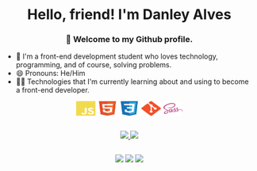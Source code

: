 
<div align="center">
  <h1>Hello, friend! I'm Danley Alves</h1>
  <h3>👋 Welcome to my Github profile.</h3>
</div>

- 🌱 I'm a front-end development student who loves technology, programming, and of course, solving problems.
- 😄 Pronouns: He/Him
- 👨‍💻 Technologies that I'm currently learning about and using to become a front-end developer.
</div>
<div style="display: inline_block" align="center">
  <img align="center" alt="dan-Js" height="30" width="40" src="https://raw.githubusercontent.com/devicons/devicon/master/icons/javascript/javascript-plain.svg">
  <img align="center" alt="dan-HTML" height="30" width="40" src="https://raw.githubusercontent.com/devicons/devicon/master/icons/html5/html5-original.svg">
  <img align="center" alt="dan-CSS" height="30" width="40" src="https://raw.githubusercontent.com/devicons/devicon/master/icons/css3/css3-original.svg">
  <img align="center" alt="dan-git" height="30" width="40" src="https://raw.githubusercontent.com/devicons/devicon/master/icons/git/git-original.svg">
  <img align="center" alt="dan-sass" height="30" width="40" src="https://raw.githubusercontent.com/devicons/devicon/master/icons/sass/sass-original.svg">
</div>

##

<div align="center">
  <a href="https://github.com/danleyalvex">
  <img height="150em" src="https://github-readme-stats.vercel.app/api?username=danleyalvex&show_icons=true&theme=dark&include_all_commits=true&count_private=true"/>
  <img height="150em" src="https://github-readme-stats.vercel.app/api/top-langs/?username=danleyalvex&layout=compact&langs_count=7&theme=dark"/>
</div>

##
  
<div align="center"> 
  <a href="https://instagram.com/danleyalvex" target="_blank"><img src="https://img.shields.io/badge/-Instagram-%23E4405F?style=for-the-badge&logo=instagram&logoColor=white" target="_blank"></a>
  <a href = "mailto:itsdanleyalves@hotmail.com"><img src="https://img.shields.io/badge/-Gmail-%23333?style=for-the-badge&logo=gmail&logoColor=white" target="_blank"></a>
  <a href="https://www.linkedin.com/in/danley-alves-a3684a217/" target="_blank"><img src="https://img.shields.io/badge/-LinkedIn-%230077B5?style=for-the-badge&logo=linkedin&logoColor=white" target="_blank"></a>
  <div>

